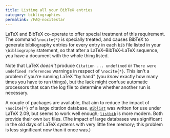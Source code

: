 ```yaml
---
title: Listing all your BibTeX entries
category: bibliographies
permalink: /FAQ-nocitestar
---
```


LaTeX and BibTeX co-operate to offer special treatment of this
requirement.  The command `\nocite{*}` is specially treated,
and causes BibTeX to generate bibliography entries for every entry
in each `bib` file listed in your `\bibliography` statement, so
that after a LaTeX&ndash;BibTeX&ndash;LaTeX sequence, you have a
document with the whole thing listed.

Note that LaTeX _doesn't_ produce
`Citation ... undefined` or
`There were undefined references` warnings in respect of
`\nocite{*}`.  This isn't a problem if you're running
LaTeX "by hand" (you _know_ exactly how many times you have
to run things), but the lack might confuse automatic processors that
scan the log file to determine whether another run is necessary.

A couple of packages are available, that aim to reduce the impact of
`\nocite{*}` of a large citation database.  [`Biblist`](https://ctan.org/pkg/Biblist)
was written for use under LaTeX 2.09, but seems to work well enough;
[`listbib`](https://ctan.org/pkg/listbib) is more modern.  Both provide their own
`bst` files.  (The impact of large databases was significant
in the old days of LaTeX systems with very little free memory; this
problem is less significant now than it once was.)

